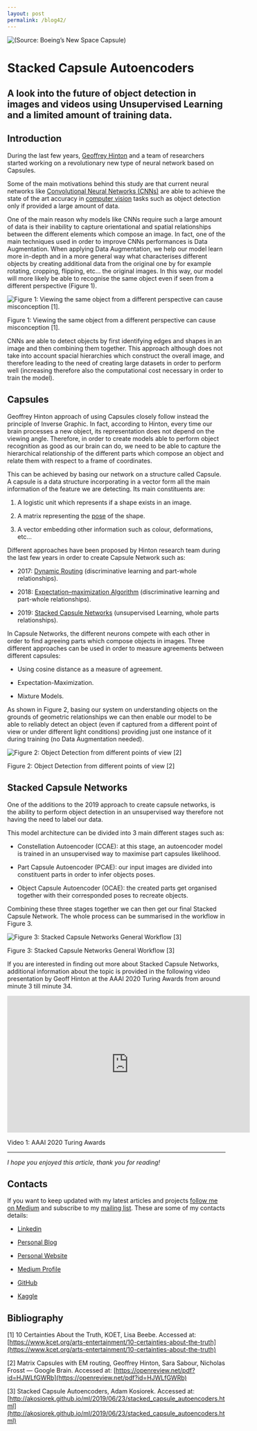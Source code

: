 ```yaml
---
layout: post
permalink: /blog42/
---
```


![(Source: [Boeing’s New Space Capsule](https://www.engineering.com/3DPrinting/3DPrintingArticles/ArticleID/6059/Boeings-New-Space-Capsule.aspx))](https://cdn-images-1.medium.com/max/2000/1*M5vV3_VokSilHgWHXhmilw.jpeg)

# Stacked Capsule Autoencoders

## A look into the future of object detection in images and videos using Unsupervised Learning and a limited amount of training data.

## Introduction

During the last few years, [Geoffrey Hinton](https://en.wikipedia.org/wiki/Geoffrey_Hinton) and a team of researchers started working on a revolutionary new type of neural network based on Capsules.

Some of the main motivations behind this study are that current neural networks like [Convolutional Neural Networks (CNNs)](https://en.wikipedia.org/wiki/Convolutional_neural_network) are able to achieve the state of the art accuracy in [computer vision](https://towardsdatascience.com/roadmap-to-computer-vision-79106beb8be4) tasks such as object detection only if provided a large amount of data.

One of the main reason why models like CNNs require such a large amount of data is their inability to capture orientational and spatial relationships between the different elements which compose an image. In fact, one of the main techniques used in order to improve CNNs performances is Data Augmentation. When applying Data Augmentation, we help our model learn more in-depth and in a more general way what characterises different objects by creating additional data from the original one by for example rotating, cropping, flipping, etc… the original images. In this way, our model will more likely be able to recognise the same object even if seen from a different perspective (Figure 1).

![Figure 1: Viewing the same object from a different perspective can cause misconception [1].](https://cdn-images-1.medium.com/max/2000/1*raMNsT7H947BObauwCRttQ.png)

Figure 1: Viewing the same object from a different perspective can cause misconception [1].

CNNs are able to detect objects by first identifying edges and shapes in an image and then combining them together. This approach although does not take into account spacial hierarchies which construct the overall image, and therefore leading to the need of creating large datasets in order to perform well (increasing therefore also the computational cost necessary in order to train the model).

## Capsules

Geoffrey Hinton approach of using Capsules closely follow instead the principle of Inverse Graphic. In fact, according to Hinton, every time our brain processes a new object, its representation does not depend on the viewing angle. Therefore, in order to create models able to perform object recognition as good as our brain can do, we need to be able to capture the hierarchical relationship of the different parts which compose an object and relate them with respect to a frame of coordinates.

This can be achieved by basing our network on a structure called Capsule. A capsule is a data structure incorporating in a vector form all the main information of the feature we are detecting. Its main constituents are:

 1. A logistic unit which represents if a shape exists in an image.

 2. A matrix representing the [pose](http://homepages.inf.ed.ac.uk/rbf/CVonline/LOCAL_COPIES/MARBLE/high/pose/express.htm) of the shape.

 3. A vector embedding other information such as colour, deformations, etc…

Different approaches have been proposed by Hinton research team during the last few years in order to create Capsule Network such as:

* 2017: [Dynamic Routing](https://arxiv.org/abs/1710.09829) (discriminative learning and part-whole relationships).

* 2018: [Expectation–maximization Algorithm](https://www.cs.toronto.edu/~hinton/absps/EMcapsules.pdf) (discriminative learning and part-whole relationships).

* 2019: [Stacked Capsule Networks](https://arxiv.org/abs/1906.06818) (unsupervised Learning, whole parts relationships).

In Capsule Networks, the different neurons compete with each other in order to find agreeing parts which compose objects in images. Three different approaches can be used in order to measure agreements between different capsules:

* Using cosine distance as a measure of agreement.

* Expectation-Maximization.

* Mixture Models.

As shown in Figure 2, basing our system on understanding objects on the grounds of geometric relationships we can then enable our model to be able to reliably detect an object (even if captured from a different point of view or under different light conditions) providing just one instance of it during training (no Data Augmentation needed).

![Figure 2: Object Detection from different points of view [2]](https://cdn-images-1.medium.com/max/2000/1*gHnUO-A3vYj0qtqHXSkGPw.png)

Figure 2: Object Detection from different points of view [2]

## Stacked Capsule Networks

One of the additions to the 2019 approach to create capsule networks, is the ability to perform object detection in an unsupervised way therefore not having the need to label our data.

This model architecture can be divided into 3 main different stages such as:

* Constellation Autoencoder (CCAE): at this stage, an autoencoder model is trained in an unsupervised way to maximise part capsules likelihood.

* Part Capsule Autoencoder (PCAE): our input images are divided into constituent parts in order to infer objects poses.

* Object Capsule Autoencoder (OCAE): the created parts get organised together with their corresponded poses to recreate objects.

Combining these three stages together we can then get our final Stacked Capsule Network. The whole process can be summarised in the workflow in Figure 3.

![Figure 3: Stacked Capsule Networks General Workflow [3]](https://cdn-images-1.medium.com/max/2400/1*W_mGUOZzEYyeZnUchnq0WQ.jpeg)

Figure 3: Stacked Capsule Networks General Workflow [3]

If you are interested in finding out more about Stacked Capsule Networks, additional information about the topic is provided in the following video presentation by Geoff Hinton at the AAAI 2020 Turing Awards from around minute 3 till minute 34.

<div>
<iframe width="560" height="315" src="https://www.youtube.com/embed/UX8OubxsY8w" frameborder="0" allow="accelerometer; autoplay; encrypted-media; gyroscope; picture-in-picture" allowfullscreen></iframe>
</div>

Video 1: AAAI 2020 Turing Awards

*****
*I hope you enjoyed this article, thank you for reading!*

## Contacts

If you want to keep updated with my latest articles and projects [follow me on Medium](https://medium.com/@pierpaoloippolito28?source=post_page---------------------------) and subscribe to my [mailing list](http://eepurl.com/gwO-Dr?source=post_page---------------------------). These are some of my contacts details:

* [Linkedin](https://uk.linkedin.com/in/pier-paolo-ippolito-202917146?source=post_page---------------------------)

* [Personal Blog](https://pierpaolo28.github.io/blog/?source=post_page---------------------------)

* [Personal Website](https://pierpaolo28.github.io/?source=post_page---------------------------)

* [Medium Profile](https://towardsdatascience.com/@pierpaoloippolito28?source=post_page---------------------------)

* [GitHub](https://github.com/pierpaolo28?source=post_page---------------------------)

* [Kaggle](https://www.kaggle.com/pierpaolo28?source=post_page---------------------------)

## Bibliography

[1] 10 Certainties About the Truth, KOET, Lisa Beebe. Accessed at: [https://www.kcet.org/arts-entertainment/10-certainties-about-the-truth](https://www.kcet.org/arts-entertainment/10-certainties-about-the-truth)

[2] Matrix Capsules with EM routing, Geoffrey Hinton, Sara Sabour, Nicholas Frosst — Google Brain. Accessed at: [https://openreview.net/pdf?id=HJWLfGWRb](https://openreview.net/pdf?id=HJWLfGWRb)

[3] Stacked Capsule Autoencoders, Adam Kosiorek. Accessed at: [http://akosiorek.github.io/ml/2019/06/23/stacked_capsule_autoencoders.html](http://akosiorek.github.io/ml/2019/06/23/stacked_capsule_autoencoders.html)
